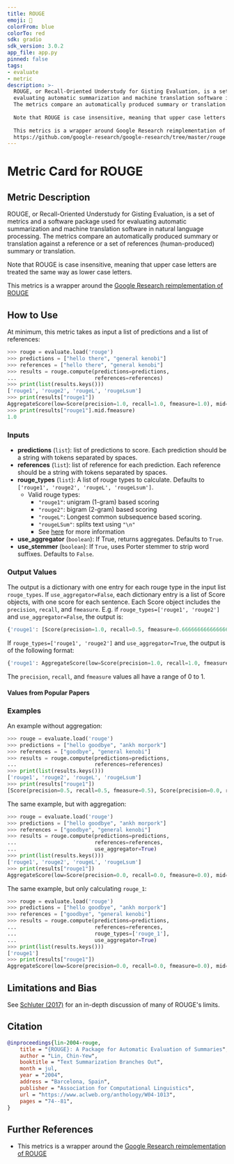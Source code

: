 ```yaml
---
title: ROUGE
emoji: 🤗 
colorFrom: blue
colorTo: red
sdk: gradio
sdk_version: 3.0.2
app_file: app.py
pinned: false
tags:
- evaluate
- metric
description: >-
  ROUGE, or Recall-Oriented Understudy for Gisting Evaluation, is a set of metrics and a software package used for
  evaluating automatic summarization and machine translation software in natural language processing.
  The metrics compare an automatically produced summary or translation against a reference or a set of references (human-produced) summary or translation.
  
  Note that ROUGE is case insensitive, meaning that upper case letters are treated the same way as lower case letters.
  
  This metrics is a wrapper around Google Research reimplementation of ROUGE:
  https://github.com/google-research/google-research/tree/master/rouge
---
```


# Metric Card for ROUGE

## Metric Description
ROUGE, or Recall-Oriented Understudy for Gisting Evaluation, is a set of metrics and a software package used for evaluating automatic summarization and machine translation software in natural language processing. The metrics compare an automatically produced summary or translation against a reference or a set of references (human-produced) summary or translation.

Note that ROUGE is case insensitive, meaning that upper case letters are treated the same way as lower case letters.

This metrics is a wrapper around the [Google Research reimplementation of ROUGE](https://github.com/google-research/google-research/tree/master/rouge)

## How to Use
At minimum, this metric takes as input a list of predictions and a list of references:
```python
>>> rouge = evaluate.load('rouge')
>>> predictions = ["hello there", "general kenobi"]
>>> references = ["hello there", "general kenobi"]
>>> results = rouge.compute(predictions=predictions,
...                         references=references)
>>> print(list(results.keys()))
['rouge1', 'rouge2', 'rougeL', 'rougeLsum']
>>> print(results["rouge1"])
AggregateScore(low=Score(precision=1.0, recall=1.0, fmeasure=1.0), mid=Score(precision=1.0, recall=1.0, fmeasure=1.0), high=Score(precision=1.0, recall=1.0, fmeasure=1.0))
>>> print(results["rouge1"].mid.fmeasure)
1.0
```

### Inputs
- **predictions** (`list`): list of predictions to score. Each prediction
        should be a string with tokens separated by spaces.
- **references** (`list`): list of reference for each prediction. Each
        reference should be a string with tokens separated by spaces.
- **rouge_types** (`list`): A list of rouge types to calculate. Defaults to `['rouge1', 'rouge2', 'rougeL', 'rougeLsum']`.
    - Valid rouge types:
        - `"rouge1"`: unigram (1-gram) based scoring
        - `"rouge2"`: bigram (2-gram) based scoring
        - `"rougeL"`: Longest common subsequence based scoring.
        - `"rougeLSum"`: splits text using `"\n"`
        - See [here](https://github.com/huggingface/datasets/issues/617) for more information
- **use_aggregator** (`boolean`): If True, returns aggregates. Defaults to `True`.
- **use_stemmer** (`boolean`): If `True`, uses Porter stemmer to strip word suffixes. Defaults to `False`.

### Output Values
The output is a dictionary with one entry for each rouge type in the input list `rouge_types`. If `use_aggregator=False`, each dictionary entry is a list of Score objects, with one score for each sentence. Each Score object includes the `precision`, `recall`, and `fmeasure`. E.g. if `rouge_types=['rouge1', 'rouge2']` and `use_aggregator=False`, the output is:

```python
{'rouge1': [Score(precision=1.0, recall=0.5, fmeasure=0.6666666666666666), Score(precision=1.0, recall=1.0, fmeasure=1.0)], 'rouge2': [Score(precision=0.0, recall=0.0, fmeasure=0.0), Score(precision=1.0, recall=1.0, fmeasure=1.0)]}
```

If `rouge_types=['rouge1', 'rouge2']` and `use_aggregator=True`, the output is of the following format:
```python
{'rouge1': AggregateScore(low=Score(precision=1.0, recall=1.0, fmeasure=1.0), mid=Score(precision=1.0, recall=1.0, fmeasure=1.0), high=Score(precision=1.0, recall=1.0, fmeasure=1.0)), 'rouge2': AggregateScore(low=Score(precision=1.0, recall=1.0, fmeasure=1.0), mid=Score(precision=1.0, recall=1.0, fmeasure=1.0), high=Score(precision=1.0, recall=1.0, fmeasure=1.0))}
```

The `precision`, `recall`, and `fmeasure` values all have a range of 0 to 1.


#### Values from Popular Papers


### Examples
An example without aggregation:
```python
>>> rouge = evaluate.load('rouge')
>>> predictions = ["hello goodbye", "ankh morpork"]
>>> references = ["goodbye", "general kenobi"]
>>> results = rouge.compute(predictions=predictions,
...                         references=references)
>>> print(list(results.keys()))
['rouge1', 'rouge2', 'rougeL', 'rougeLsum']
>>> print(results["rouge1"])
[Score(precision=0.5, recall=0.5, fmeasure=0.5), Score(precision=0.0, recall=0.0, fmeasure=0.0)]
```

The same example, but with aggregation:
```python
>>> rouge = evaluate.load('rouge')
>>> predictions = ["hello goodbye", "ankh morpork"]
>>> references = ["goodbye", "general kenobi"]
>>> results = rouge.compute(predictions=predictions,
...                         references=references,
...                         use_aggregator=True)
>>> print(list(results.keys()))
['rouge1', 'rouge2', 'rougeL', 'rougeLsum']
>>> print(results["rouge1"])
AggregateScore(low=Score(precision=0.0, recall=0.0, fmeasure=0.0), mid=Score(precision=0.25, recall=0.25, fmeasure=0.25), high=Score(precision=0.5, recall=0.5, fmeasure=0.5))
```

The same example, but only calculating `rouge_1`:
```python
>>> rouge = evaluate.load('rouge')
>>> predictions = ["hello goodbye", "ankh morpork"]
>>> references = ["goodbye", "general kenobi"]
>>> results = rouge.compute(predictions=predictions,
...                         references=references,
...                         rouge_types=['rouge_1'],
...                         use_aggregator=True)
>>> print(list(results.keys()))
['rouge1']
>>> print(results["rouge1"])
AggregateScore(low=Score(precision=0.0, recall=0.0, fmeasure=0.0), mid=Score(precision=0.25, recall=0.25, fmeasure=0.25), high=Score(precision=0.5, recall=0.5, fmeasure=0.5))
```

## Limitations and Bias
See [Schluter (2017)](https://aclanthology.org/E17-2007/) for an in-depth discussion of many of ROUGE's limits.

## Citation
```bibtex
@inproceedings{lin-2004-rouge,
    title = "{ROUGE}: A Package for Automatic Evaluation of Summaries",
    author = "Lin, Chin-Yew",
    booktitle = "Text Summarization Branches Out",
    month = jul,
    year = "2004",
    address = "Barcelona, Spain",
    publisher = "Association for Computational Linguistics",
    url = "https://www.aclweb.org/anthology/W04-1013",
    pages = "74--81",
}
```

## Further References
- This metrics is a wrapper around the [Google Research reimplementation of ROUGE](https://github.com/google-research/google-research/tree/master/rouge)